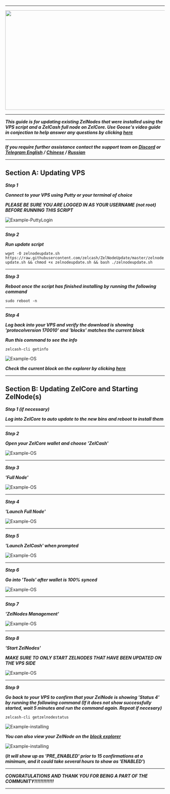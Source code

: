 ***

<p align="center">
  <img width="860" height="315" src="https://imgur.com/tQQkMPn.png/860/315">
</p>

***

***This guide is for updating existing ZelNodes that were installed using the VPS script and a ZelCash full node on ZelCore.  Use Goose's video guide in conjection to help answer any questions by clicking [here](https://www.youtube.com/watch?v=NNWgBzEl_TI)***

***

***If you require further assistance contact the support team on [Discord](https://discord.gg/szN9yZ) or [Telegram English](http://t.me/zelcash) / [Chinese](http://t.me/zelcashcn) / [Russian](http://t.me/zelcashru)***

***

## Section A: Updating VPS
***Step 1***

***Connect to your VPS using Putty or your terminal of choice***

***PLEASE BE SURE YOU ARE LOGGED IN AS YOUR USERNAME (not root) BEFORE RUNNING THIS SCRIPT***

![Example-PuttyLogin](https://imgur.com/gMkd6fs.png)

***

***Step 2***

***Run update script***

`wget -O zelnodeupdate.sh https://raw.githubusercontent.com/zelcash/ZelNodeUpdate/master/zelnodeupdate.sh && chmod +x zelnodeupdate.sh && bash ./zelnodeupdate.sh`

***

***Step 3***

***Reboot once the script has finished installing by running the following command***

`sudo reboot -n`

***

***Step 4***

***Log back into your VPS and verify the download is showing 'protocolversion 170010' and 'blocks' matches the current block***

***Run this command to see the info***

`zelcash-cli getinfo`

![Example-OS](https://imgur.com/PLxhNBy.png)

***Check the current block on the explorer by clicking [here](https://explorer.zel.cash/blocks)***

***

## Section B: Updating ZelCore and Starting ZelNode(s)
***Step 1 (if necessary)***

***Log into ZelCore to auto update to the new bins and reboot to install them***

***

***Step 2***

***Open your ZelCore wallet and choose 'ZelCash'***

![Example-OS](https://imgur.com/9WrruJR.png)

***

***Step 3***

***'Full Node'***

![Example-OS](https://imgur.com/CXLLEth.png)

***

***Step 4***

***'Launch Full Node'***

![Example-OS](https://imgur.com/EvEj6H2.png)

***

***Step 5***

***'Launch ZelCash' when prompted*** 

![Example-OS](https://imgur.com/PbIIEt9.png)

***

***Step 6***

***Go into 'Tools' after wallet is 100% synced***

![Example-OS](https://imgur.com/uvqjVZ6.png)

***

***Step 7***

***'ZelNodes Management'***

![Example-OS](https://imgur.com/J7TqUmN.png)

***

***Step 8***

***'Start ZelNodes'***

***MAKE SURE TO ONLY START ZELNODES THAT HAVE BEEN UPDATED ON THE VPS SIDE***

![Example-OS](https://imgur.com/mejUwOs.png)

***

***Step 9***

***Go back to your VPS to confirm that your ZelNode is showing 'Status 4' by running the following command (If it does not show successfully started, wait 5 minutes and run the command again. Repeat if necesary)***

`zelcash-cli getzelnodestatus`

![Example-installing](https://imgur.com/nj76J7D.png)

***You can also view your ZelNode on the [block explorer](https://explorer.zel.cash/zelnodes)***

![Example-installing](https://imgur.com/SkGqa6D.png)

**(***It will show up as 'PRE_ENABLED' prior to 15 confirmations at a minimum, and it could take several hours to show as 'ENABLED'***)**

***

***CONGRATULATIONS AND THANK YOU FOR BEING A PART OF THE COMMUNITY!!!!!!!!!!!!!***

***





